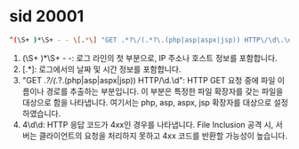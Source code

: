 # sid 20001

``` bash
^(\S+ )*\S+ - - \[.*\] "GET .*?\/(.*?\.(php|asp|aspx|jsp)) HTTP\/\d\.\d" 4\d\d
```


1. (\S+ )*\S+ - -: 로그 라인의 첫 부분으로, IP 주소나 호스트 정보를 포함합니다.
2. \[.*\]: 로그에서의 날짜 및 시간 정보를 포함합니다.
3. "GET .*?\/(.*?\.(php|asp|aspx|jsp)) HTTP\/\d\.\d": HTTP GET 요청 중에 파일 이름이나 경로를 추출하는 부분입니다. 이 부분은 특정한 파일 확장자를 갖는 파일을 대상으로 함을 나타냅니다. 여기서는 php, asp, aspx, jsp 확장자를 대상으로 설정하였습니다.
4. 4\d\d: HTTP 응답 코드가 4xx인 경우를 나타냅니다. File Inclusion 공격 시, 서버는 클라이언트의 요청을 처리하지 못하고 4xx 코드를 반환할 가능성이 높습니다.